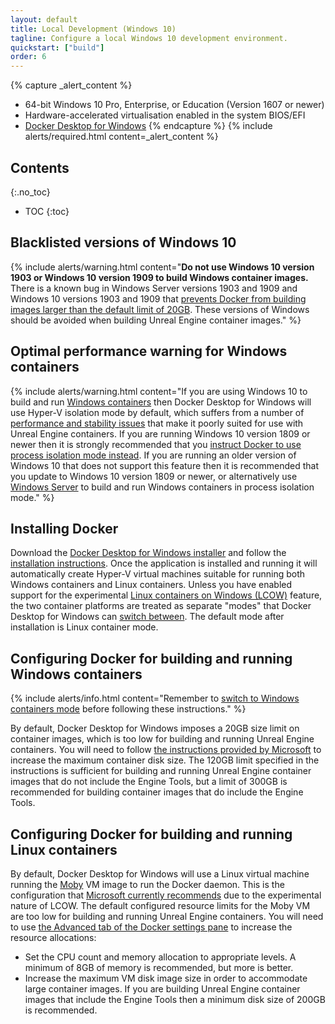 ```yaml
---
layout: default
title: Local Development (Windows 10)
tagline: Configure a local Windows 10 development environment.
quickstart: ["build"]
order: 6
---
```


{% capture _alert_content %}
- 64-bit Windows 10 Pro, Enterprise, or Education (Version 1607 or newer)
- Hardware-accelerated virtualisation enabled in the system BIOS/EFI
- [Docker Desktop for Windows](https://docs.docker.com/docker-for-windows/)
{% endcapture %}
{% include alerts/required.html content=_alert_content %}


## Contents
{:.no_toc}

* TOC
{:toc}


## Blacklisted versions of Windows 10

{% include alerts/warning.html content="**Do not use Windows 10 version 1903 or Windows 10 version 1909 to build Windows container images.** There is a known bug in Windows Server versions 1903 and 1909 and Windows 10 versions 1903 and 1909 that [prevents Docker from building images larger than the default limit of 20GB](https://github.com/docker/for-win/issues/4100). These versions of Windows should be avoided when building Unreal Engine container images." %}


## Optimal performance warning for Windows containers

{% include alerts/warning.html content="If you are using Windows 10 to build and run [Windows containers](../concepts/windows-containers) then Docker Desktop for Windows will use Hyper-V isolation mode by default, which suffers from a number of [performance and stability issues](../concepts/windows-containers#hyper-v-isolation-mode-issues) that make it poorly suited for use with Unreal Engine containers. If you are running Windows 10 version 1809 or newer then it is strongly recommended that you [instruct Docker to use process isolation mode instead](https://docs.microsoft.com/en-us/virtualization/windowscontainers/about/faq#can-i-run-windows-containers-in-process-isolated-mode-on-windows-10-enterprise-or-professional). If you are running an older version of Windows 10 that does not support this feature then it is recommended that you update to Windows 10 version 1809 or newer, or alternatively use [Windows Server](./local-windows-server) to build and run Windows containers in process isolation mode." %}


## Installing Docker

Download the [Docker Desktop for Windows installer](https://hub.docker.com/editions/community/docker-ce-desktop-windows) and follow the [installation instructions](https://docs.docker.com/docker-for-windows/install/). Once the application is installed and running it will automatically create Hyper-V virtual machines suitable for running both Windows containers and Linux containers. Unless you have enabled support for the experimental [Linux containers on Windows (LCOW)](https://docs.microsoft.com/en-us/virtualization/windowscontainers/deploy-containers/linux-containers#linux-containers-with-hyper-v-isolation) feature, the two container platforms are treated as separate "modes" that Docker Desktop for Windows can [switch between](https://docs.docker.com/docker-for-windows/#switch-between-windows-and-linux-containers). The default mode after installation is Linux container mode.


## Configuring Docker for building and running Windows containers

{% include alerts/info.html content="Remember to [switch to Windows containers mode](https://docs.docker.com/docker-for-windows/#switch-between-windows-and-linux-containers) before following these instructions." %}

By default, Docker Desktop for Windows imposes a 20GB size limit on container images, which is too low for building and running Unreal Engine containers. You will need to follow [the instructions provided by Microsoft](https://docs.microsoft.com/en-us/visualstudio/install/build-tools-container#step-4-expand-maximum-container-disk-size) to increase the maximum container disk size. The 120GB limit specified in the instructions is sufficient for building and running Unreal Engine container images that do not include the Engine Tools, but a limit of 300GB is recommended for building container images that do include the Engine Tools.


## Configuring Docker for building and running Linux containers

By default, Docker Desktop for Windows will use a Linux virtual machine running the [Moby](https://mobyproject.org/) VM image to run the Docker daemon. This is the configuration that [Microsoft currently recommends](https://docs.microsoft.com/en-us/virtualization/windowscontainers/deploy-containers/linux-containers#when-to-use-moby-vm-vs-lcow) due to the experimental nature of LCOW. The default configured resource limits for the Moby VM are too low for building and running Unreal Engine containers. You will need to use [the Advanced tab of the Docker settings pane](https://docs.docker.com/docker-for-windows/#advanced) to increase the resource allocations:

- Set the CPU count and memory allocation to appropriate levels. A minimum of 8GB of memory is recommended, but more is better.
- Increase the maximum VM disk image size in order to accommodate large container images. If you are building Unreal Engine container images that include the Engine Tools then a minimum disk size of 200GB is recommended.
